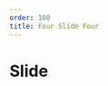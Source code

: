 ```yaml
---
order: 100
title: Four Slide Four
---
```



# Slide 

<code-editor src="slipnslide/src/app/slide/slide.component.ts"></code-editor>
